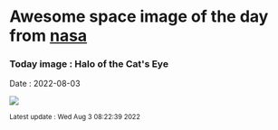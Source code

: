 
# Awesome space image of the day from [nasa](https://api.nasa.gov/)

### Today image : Halo of the Cat's Eye

Date : 2022-08-03


![](https://apod.nasa.gov/apod/image/2208/CatsHalo_Falls_960.jpg)

<small>Latest update : Wed Aug  3 08:22:39 2022</small>


